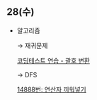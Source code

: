 ## 28(수)

- 알고리즘

    → 재귀문제

    [코딩테스트 연습 - 괄호 변환](https://programmers.co.kr/learn/courses/30/lessons/60058)

    → DFS

    [14888번: 연산자 끼워넣기](https://www.acmicpc.net/problem/14888)